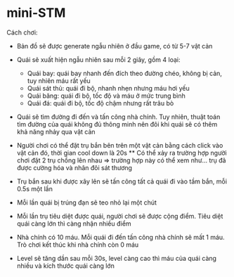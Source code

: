 # mini-STM


Cách chơi:
* Bản đồ sẽ được generate ngẫu nhiên ở đầu game, có từ 5-7 vật cản
* Quái sẽ xuất hiện ngẫu nhiên sau mỗi 2 giây, gồm 4 loại:
  * Quái bay: quái bay nhanh đến đích theo đường chéo, không bị cản, tuy nhiên máu rất yếu
  * Quái sát thủ: quái đi bộ, nhanh nhẹn nhưng máu hơi yếu
  * Quái băng: quái đi bộ, tốc độ và máu ở mức trung bình
  * Quái đá: quái đi bộ, tốc độ chậm nhưng rất trâu bò
* Quái sẽ tìm đường đi đến và tấn công nhà chính. Tuy nhiên, thuật toán tìm đường của quái không đủ thông minh nên đôi khi quái sẽ có thêm khả năng nhảy qua vật cản

* Người chơi có thể đặt trụ bắn bên trên một vật cản bằng cách click vào vật cản đó, thời gian cool down là 20s
** Có thể xảy ra trường hợp người chơi đặt 2 trụ chồng lên nhau => trường hợp này có thể xem như... trụ đã được cường hóa và nhân đôi sát thương
* Trụ bắn sau khi được xây lên sẽ tấn công tất cả quái đi vào tầm bắn, mỗi 0.5s một lần
* Mỗi lần quái bị trúng đạn sẽ teo nhỏ lại một chút
* Mỗi lần trụ tiêu diệt được quái, người chơi sẽ được cộng điểm. Tiêu diệt quái càng lớn thì càng nhận nhiều điểm
* Nhà chính có 10 máu. Mỗi quái đi đến tấn công nhà chính sẽ mất 1 máu. Trò chơi kết thúc khi nhà chính còn 0 máu

* Level sẽ tăng dần sau mỗi 30s, level càng cao thì máu của quái càng nhiều và kích thước quái càng lớn
